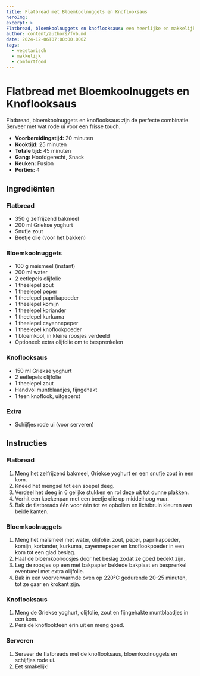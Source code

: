```yaml
---
title: Flatbread met Bloemkoolnuggets en Knoflooksaus
heroImg:
excerpt: >
Flatbread, bloemkoolnuggets en knoflooksaus: een heerlijke en makkelijke combinatie voor een smakelijke maaltijd!
author: content/authors/fvb.md
date: 2024-12-06T07:00:00.000Z
tags:
  - vegetarisch
  - makkelijk
  - comfortfood
---
```


# Flatbread met Bloemkoolnuggets en Knoflooksaus

Flatbread, bloemkoolnuggets en knoflooksaus zijn de perfecte combinatie. Serveer met wat rode ui voor een frisse touch.

- **Voorbereidingstijd:** 20 minuten
- **Kooktijd:** 25 minuten
- **Totale tijd:** 45 minuten
- **Gang:** Hoofdgerecht, Snack
- **Keuken:** Fusion
- **Porties:** 4

## Ingrediënten

### Flatbread

- 350 g zelfrijzend bakmeel
- 200 ml Griekse yoghurt
- Snufje zout
- Beetje olie (voor het bakken)

### Bloemkoolnuggets

- 100 g maïsmeel (instant)
- 200 ml water
- 2 eetlepels olijfolie
- 1 theelepel zout
- 1 theelepel peper
- 1 theelepel paprikapoeder
- 1 theelepel komijn
- 1 theelepel koriander
- 1 theelepel kurkuma
- 1 theelepel cayennepeper
- 1 theelepel knoflookpoeder
- 1 bloemkool, in kleine roosjes verdeeld
- Optioneel: extra olijfolie om te besprenkelen

### Knoflooksaus

- 150 ml Griekse yoghurt
- 2 eetlepels olijfolie
- 1 theelepel zout
- Handvol muntblaadjes, fijngehakt
- 1 teen knoflook, uitgeperst

### Extra

- Schijfjes rode ui (voor serveren)

## Instructies

### Flatbread

1. Meng het zelfrijzend bakmeel, Griekse yoghurt en een snufje zout in een kom.
2. Kneed het mengsel tot een soepel deeg.
3. Verdeel het deeg in 6 gelijke stukken en rol deze uit tot dunne plakken.
4. Verhit een koekenpan met een beetje olie op middelhoog vuur.
5. Bak de flatbreads één voor één tot ze opbollen en lichtbruin kleuren aan beide kanten.

### Bloemkoolnuggets

1. Meng het maïsmeel met water, olijfolie, zout, peper, paprikapoeder, komijn, koriander, kurkuma, cayennepeper en knoflookpoeder in een kom tot een glad beslag.
2. Haal de bloemkoolroosjes door het beslag zodat ze goed bedekt zijn.
3. Leg de roosjes op een met bakpapier beklede bakplaat en besprenkel eventueel met extra olijfolie.
4. Bak in een voorverwarmde oven op 220°C gedurende 20-25 minuten, tot ze gaar en krokant zijn.

### Knoflooksaus

1. Meng de Griekse yoghurt, olijfolie, zout en fijngehakte muntblaadjes in een kom.
2. Pers de knoflookteen erin uit en meng goed.

### Serveren

1. Serveer de flatbreads met de knoflooksaus, bloemkoolnuggets en schijfjes rode ui.
2. Eet smakelijk!
